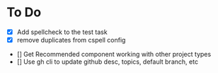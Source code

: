 # To Do

- [x] Add spellcheck to the test task
- [x] remove duplicates from cspell config
- [] Get Recommended component working with other project types
- [] Use gh cli to update github desc, topics, default branch, etc
  